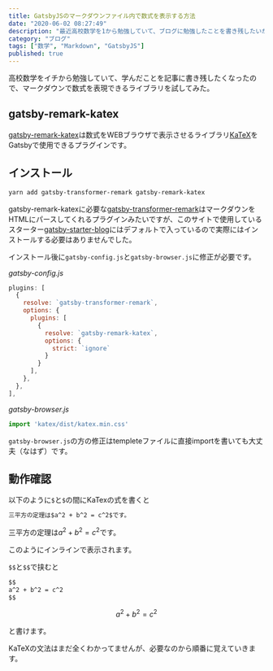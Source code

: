 ```yaml
---
title: GatsbyJSのマークダウンファイル内で数式を表示する方法
date: "2020-06-02 08:27:49"
description: "最近高校数学を1から勉強していて、ブログに勉強したことを書き残したいが数式をいちいち画像で挿入するのは大変なのでgatsby-remark-katexというライブラリを試してみた。"
category: "ブログ"
tags: ["数学", "Markdown", "GatsbyJS"]
published: true
---
```


高校数学をイチから勉強していて、学んだことを記事に書き残したくなったので、マークダウンで数式を表現できるライブラリを試してみた。

## gatsby-remark-katex

[gatsby-remark-katex]()は数式をWEBブラウザで表示させるライブラリ[KaTeX](https://katex.org/)をGatsbyで使用できるプラグインです。

## インストール

```sh
yarn add gatsby-transformer-remark gatsby-remark-katex
```

gatsby-remark-katexに必要な[gatsby-transformer-remark](https://www.gatsbyjs.org/packages/gatsby-transformer-remark/)はマークダウンをHTMLにパースしてくれるプラグインみたいですが、このサイトで使用しているスターター[gatsby-starter-blog](https://www.gatsbyjs.org/starters/gatsbyjs/gatsby-starter-blog/)にはデフォルトで入っているので実際にはインストールする必要はありませんでした。  

インストール後に`gatsby-config.js`と`gatsby-browser.js`に修正が必要です。  

*gatsby-config.js*

```js
plugins: [
  {
    resolve: `gatsby-transformer-remark`,
    options: {
      plugins: [
        {
          resolve: `gatsby-remark-katex`,
          options: {
            strict: `ignore`
          }
        }
      ],
    },
  },
],
```

*gatsby-browser.js*

```js
import 'katex/dist/katex.min.css'
```

`gatsby-browser.js`の方の修正はtempleteファイルに直接importを書いても大丈夫（なはず）です。


## 動作確認

以下のように`$`と`$`の間にKaTexの式を書くと
```Markdown
三平方の定理は$a^2 + b^2 = c^2$です。
```

三平方の定理は$a^2 + b^2 = c^2$です。 
  
このようにインラインで表示されます。  
  
`$$`と`$$`で挟むと

```Markdown
$$
a^2 + b^2 = c^2
$$  
```

$$
a^2 + b^2 = c^2  
$$  
  
と書けます。
  
KaTeXの文法はまだ全くわかってませんが、必要なのから順番に覚えていきます。